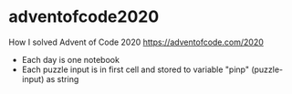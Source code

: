 # adventofcode2020

How I solved Advent of Code 2020 https://adventofcode.com/2020
- Each day is one notebook
- Each puzzle input is in first cell and stored to variable "pinp" (puzzle-input) as string
